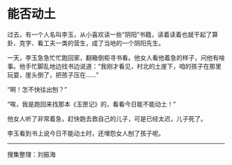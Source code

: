 # 能否动土

过去，有一个人名叫李玉，从小喜欢读一些“阴阳”书籍，读着读着也就干起了算卦、克字、看工夫一类的营生，成了当地的一个阴阳先生。

一天，李玉急急忙忙跑回家，翻箱倒柜寻书看。他女人看他着急的样子，问他有啥事。他手忙脚乱地边找书边说道：“我刚才看见，村北的土崖下，咱的孩子在那里玩耍，崖头倒了，把孩子压在......”

“啊！怎不快往出刨？”

“唉，我是跑回来找那本《玉匣记》的，看看今日能不能动土！”

他女人听了非常着急，赶快跑去救自己的儿子，可是已经太迟，儿子死了。

李玉看到书上说今日不能动土时，还埋怨女人刨了孩子呢。

---

搜集整理：刘振海
